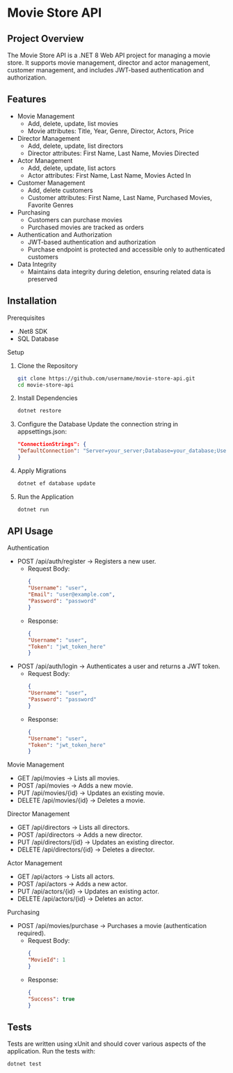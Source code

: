 # Movie Store API

## Project Overview

The Movie Store API is a .NET 8 Web API project for managing a movie store. It supports movie management, director and actor management, customer management, and includes JWT-based authentication and authorization.

## Features

- Movie Management
  - Add, delete, update, list movies
  - Movie attributes: Title, Year, Genre, Director, Actors, Price
- Director Management
  - Add, delete, update, list directors
  - Director attributes: First Name, Last Name, Movies Directed
- Actor Management
  - Add, delete, update, list actors
  - Actor attributes: First Name, Last Name, Movies Acted In
- Customer Management
  - Add, delete customers
  - Customer attributes: First Name, Last Name, Purchased Movies, Favorite Genres
- Purchasing
  - Customers can purchase movies
  - Purchased movies are tracked as orders
- Authentication and Authorization
  - JWT-based authentication and authorization
  - Purchase endpoint is protected and accessible only to authenticated customers
- Data Integrity
  - Maintains data integrity during deletion, ensuring related data is preserved

## Installation

Prerequisites
- .Net8 SDK
- SQL Database

Setup
1. Clone the Repository
   ```sh
   git clone https://github.com/username/movie-store-api.git
   cd movie-store-api
   ```
2. Install Dependencies
   ```sh
   dotnet restore
   ```
3. Configure the Database
   Update the connection string in appsettings.json:
   ```json
   "ConnectionStrings": {
   "DefaultConnection": "Server=your_server;Database=your_database;User Id=your_user;Password=your_password;"
   }
   ```
4. Apply Migrations
   ```sh
   dotnet ef database update
   ```
5. Run the Application
   ```sh
   dotnet run
   ```

## API Usage

Authentication
- POST /api/auth/register -> Registers a new user.
  - Request Body:
    ```json
    {
    "Username": "user",
    "Email": "user@example.com",
    "Password": "password"
    }
    ```
  - Response:
    ```json
    {
    "Username": "user",
    "Token": "jwt_token_here"
    }
    ```
- POST /api/auth/login -> Authenticates a user and returns a JWT token.
  - Request Body:
    ```json
    {
    "Username": "user",
    "Password": "password"
    }
    ```
  - Response:
    ```json
    {
    "Username": "user",
    "Token": "jwt_token_here"
    }
    ```
Movie Management
- GET /api/movies -> Lists all movies.
- POST /api/movies -> Adds a new movie.
- PUT /api/movies/{id} -> Updates an existing movie.
- DELETE /api/movies/{id} -> Deletes a movie.

Director Management
- GET /api/directors -> Lists all directors.
- POST /api/directors -> Adds a new director.
- PUT /api/directors/{id} -> Updates an existing director.
- DELETE /api/directors/{id} -> Deletes a director.

Actor Management
- GET /api/actors -> Lists all actors.
- POST /api/actors -> Adds a new actor.
- PUT /api/actors/{id} -> Updates an existing actor.
- DELETE /api/actors/{id} -> Deletes an actor.

Purchasing
- POST /api/movies/purchase -> Purchases a movie (authentication required).
   - Request Body:
     ```json
     {
     "MovieId": 1
     }
     ```
  - Response:
     ```json
     {
     "Success": true
     }
     ```

## Tests

Tests are written using xUnit and should cover various aspects of the application. Run the tests with:
```sh
dotnet test
```
